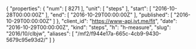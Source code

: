 {
  "properties": {
    "num": [
      8271
    ],
    "unit": [
      "steps"
    ],
    "start": [
      "2016-10-28T00:00:00Z"
    ],
    "end": [
      "2016-10-29T00:00:00Z"
    ],
    "published": [
      "2016-10-29T00:00:00Z"
    ]
  },
  "client_id": "https://www-api.jvt.me/fit",
  "date": "2016-10-29T00:00:00Z",
  "kind": "steps",
  "h": "h-measure",
  "slug": "2016/10/clbjw",
  "aliases": [
    "/mf2/f944e17a-665c-4cb9-9430-5679c95e93d2/"
  ]
}
